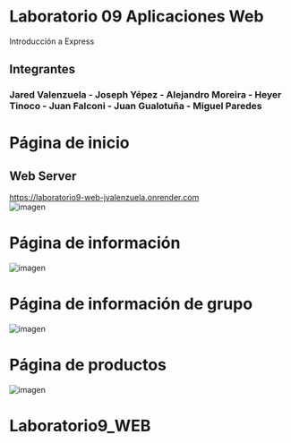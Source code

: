 # Laboratorio 09 Aplicaciones Web
Introducción a Express
## Integrantes
### Jared Valenzuela - Joseph Yépez - Alejandro Moreira - Heyer Tinoco - Juan Falconi - Juan Gualotuña - Miguel Paredes

# Página de inicio
## Web Server
https://laboratorio9-web-jvalenzuela.onrender.com <br>
![imagen](https://github.com/Miguel-Paredes/Paredes-Miguel-Laboratorio-9/assets/117743367/91ce63c1-1d32-45f4-942f-55a9952e1732)

# Página de información
![imagen](https://github.com/Miguel-Paredes/Paredes-Miguel-Laboratorio-9/assets/117743367/c797c371-569d-4ba1-a913-7898b7e4095f)

# Página de información de grupo
![imagen](https://github.com/Miguel-Paredes/Paredes-Miguel-Laboratorio-9/assets/117743367/66d7362e-c595-45d0-bf7e-b28b174031ba)

# Página de productos
![imagen](https://github.com/Miguel-Paredes/Paredes-Miguel-Laboratorio-9/assets/117743367/d8c2fa7b-2012-4f74-94fa-7f1210ae67fa)
# Laboratorio9_WEB
